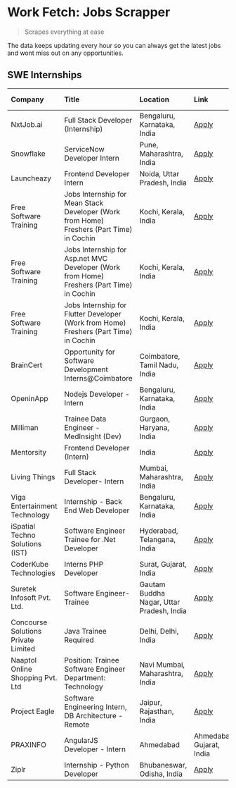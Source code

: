 # Work Fetch: Jobs Scrapper
> Scrapes everything at ease

The data keeps updating every hour so you can always get the latest jobs and wont miss out on any opportunities.

## SWE Internships
<!--START_SECTION:workfetch-->
| Company                             | Title                                                                                     | Location                                  | Link                                                                                                                                                                                                                                                                                                            | Date Posted   |
|:------------------------------------|:------------------------------------------------------------------------------------------|:------------------------------------------|:----------------------------------------------------------------------------------------------------------------------------------------------------------------------------------------------------------------------------------------------------------------------------------------------------------------|:--------------|
| NxtJob.ai                           | Full Stack Developer (Internship)                                                         | Bengaluru, Karnataka, India               | [Apply](https://in.linkedin.com/jobs/view/full-stack-developer-internship-at-nxtjob-ai-3829304067?refId=dqWm3ZCTPM0iO3E3iuLjBw%3D%3D&trackingId=IguReZhcPCpud2ZkrSNfrA%3D%3D&position=17&pageNum=0&trk=public_jobs_jserp-result_search-card)                                                                    | 2024-02-13    |
| Snowflake                           | ServiceNow Developer Intern                                                               | Pune, Maharashtra, India                  | [Apply](https://in.linkedin.com/jobs/view/servicenow-developer-intern-at-snowflake-3828959191?refId=dqWm3ZCTPM0iO3E3iuLjBw%3D%3D&trackingId=i%2B1e8tPHvYLOd2vhwLEYcw%3D%3D&position=24&pageNum=0&trk=public_jobs_jserp-result_search-card)                                                                      | 2024-02-13    |
| Launcheazy                          | Frontend Developer Intern                                                                 | Noida, Uttar Pradesh, India               | [Apply](https://in.linkedin.com/jobs/view/frontend-developer-intern-at-launcheazy-3825516433?refId=dqWm3ZCTPM0iO3E3iuLjBw%3D%3D&trackingId=h6ejgxu%2F%2FjkJnI%2B%2FyA7A0w%3D%3D&position=22&pageNum=0&trk=public_jobs_jserp-result_search-card)                                                                 | 2024-02-12    |
| Free Software Training              | Jobs Internship for Mean Stack Developer (Work from Home) Freshers (Part Time) in Cochin  | Kochi, Kerala, India                      | [Apply](https://in.linkedin.com/jobs/view/jobs-internship-for-mean-stack-developer-work-from-home-freshers-part-time-in-cochin-at-free-software-training-3826556130?refId=dqWm3ZCTPM0iO3E3iuLjBw%3D%3D&trackingId=XJZMAueMzRz1x34XOto9TQ%3D%3D&position=6&pageNum=0&trk=public_jobs_jserp-result_search-card)   | 2024-02-10    |
| Free Software Training              | Jobs Internship for Asp.net MVC Developer (Work from Home) Freshers (Part Time) in Cochin | Kochi, Kerala, India                      | [Apply](https://in.linkedin.com/jobs/view/jobs-internship-for-asp-net-mvc-developer-work-from-home-freshers-part-time-in-cochin-at-free-software-training-3826551957?refId=dqWm3ZCTPM0iO3E3iuLjBw%3D%3D&trackingId=IfkruOyM26j9yw2ZaT35Jg%3D%3D&position=10&pageNum=0&trk=public_jobs_jserp-result_search-card) | 2024-02-10    |
| Free Software Training              | Jobs Internship for Flutter Developer (Work from Home) Freshers (Part Time) in Cochin     | Kochi, Kerala, India                      | [Apply](https://in.linkedin.com/jobs/view/jobs-internship-for-flutter-developer-work-from-home-freshers-part-time-in-cochin-at-free-software-training-3826553488?refId=dqWm3ZCTPM0iO3E3iuLjBw%3D%3D&trackingId=nd%2BhFNhKLkFH%2ByHpOgYZmQ%3D%3D&position=15&pageNum=0&trk=public_jobs_jserp-result_search-card) | 2024-02-10    |
| BrainCert                           | Opportunity for Software Development Interns@Coimbatore                                   | Coimbatore, Tamil Nadu, India             | [Apply](https://in.linkedin.com/jobs/view/opportunity-for-software-development-interns%40coimbatore-at-braincert-3826095058?refId=dqWm3ZCTPM0iO3E3iuLjBw%3D%3D&trackingId=DsziAuzPklRvI68ofF0FWA%3D%3D&position=21&pageNum=0&trk=public_jobs_jserp-result_search-card)                                          | 2024-02-09    |
| OpeninApp                           | Nodejs Developer - Intern                                                                 | Bengaluru, Karnataka, India               | [Apply](https://in.linkedin.com/jobs/view/nodejs-developer-intern-at-openinapp-3822599762?refId=dqWm3ZCTPM0iO3E3iuLjBw%3D%3D&trackingId=BVbjL1Jzp3JG3BU4fNWIgg%3D%3D&position=23&pageNum=0&trk=public_jobs_jserp-result_search-card)                                                                            | 2024-02-05    |
| Milliman                            | Trainee Data Engineer - MedInsight (Dev)                                                  | Gurgaon, Haryana, India                   | [Apply](https://in.linkedin.com/jobs/view/trainee-data-engineer-medinsight-dev-at-milliman-3789275187?refId=dqWm3ZCTPM0iO3E3iuLjBw%3D%3D&trackingId=h%2BOfqvgMFjeH0cfnxFEOcg%3D%3D&position=7&pageNum=0&trk=public_jobs_jserp-result_search-card)                                                               | 2024-02-01    |
| Mentorsity                          | Frontend Developer (Intern)                                                               | India                                     | [Apply](https://in.linkedin.com/jobs/view/frontend-developer-intern-at-mentorsity-3820303627?refId=dqWm3ZCTPM0iO3E3iuLjBw%3D%3D&trackingId=UNLPnXOvSnQfWgbVCgDNAA%3D%3D&position=11&pageNum=0&trk=public_jobs_jserp-result_search-card)                                                                         | 2024-01-31    |
| Living Things                       | Full Stack Developer- Intern                                                              | Mumbai, Maharashtra, India                | [Apply](https://in.linkedin.com/jobs/view/full-stack-developer-intern-at-living-things-3814696660?refId=dqWm3ZCTPM0iO3E3iuLjBw%3D%3D&trackingId=BUM0QYX9Sp4HhDx7Fgd%2FBA%3D%3D&position=18&pageNum=0&trk=public_jobs_jserp-result_search-card)                                                                  | 2024-01-27    |
| Viga Entertainment Technology       | Internship - Back End Web Developer                                                       | Bengaluru, Karnataka, India               | [Apply](https://in.linkedin.com/jobs/view/internship-back-end-web-developer-at-viga-entertainment-technology-3817712040?refId=dqWm3ZCTPM0iO3E3iuLjBw%3D%3D&trackingId=%2FLMUCFlz0JZaKwFupG1g4g%3D%3D&position=19&pageNum=0&trk=public_jobs_jserp-result_search-card)                                            | 2024-01-17    |
| iSpatial Techno Solutions (IST)     | Software Engineer Trainee for .Net Developer                                              | Hyderabad, Telangana, India               | [Apply](https://in.linkedin.com/jobs/view/software-engineer-trainee-for-net-developer-at-ispatial-techno-solutions-ist-3826984352?refId=dqWm3ZCTPM0iO3E3iuLjBw%3D%3D&trackingId=imxqFnS1dCf0vKPRUHqLQA%3D%3D&position=25&pageNum=0&trk=public_jobs_jserp-result_search-card)                                    | 2024-01-16    |
| CoderKube Technologies              | Interns PHP Developer                                                                     | Surat, Gujarat, India                     | [Apply](https://in.linkedin.com/jobs/view/interns-php-developer-at-coderkube-technologies-3800923432?refId=dqWm3ZCTPM0iO3E3iuLjBw%3D%3D&trackingId=xABTVoKAjpmRA25dDGRMbw%3D%3D&position=2&pageNum=0&trk=public_jobs_jserp-result_search-card)                                                                  | 2024-01-09    |
| Suretek Infosoft Pvt. Ltd.          | Software Engineer-Trainee                                                                 | Gautam Buddha Nagar, Uttar Pradesh, India | [Apply](https://in.linkedin.com/jobs/view/software-engineer-trainee-at-suretek-infosoft-pvt-ltd-3800934643?refId=dqWm3ZCTPM0iO3E3iuLjBw%3D%3D&trackingId=c5c%2FD2Jk1lwUoKgcSxoF6w%3D%3D&position=3&pageNum=0&trk=public_jobs_jserp-result_search-card)                                                          | 2024-01-09    |
| Concourse Solutions Private Limited | Java Trainee Required                                                                     | Delhi, Delhi, India                       | [Apply](https://in.linkedin.com/jobs/view/java-trainee-required-at-concourse-solutions-private-limited-3800941190?refId=dqWm3ZCTPM0iO3E3iuLjBw%3D%3D&trackingId=n9MDrcgQUVEX1LiRX4Wk8Q%3D%3D&position=8&pageNum=0&trk=public_jobs_jserp-result_search-card)                                                     | 2024-01-09    |
| Naaptol Online Shopping Pvt. Ltd    | Position: Trainee Software Engineer Department: Technology                                | Navi Mumbai, Maharashtra, India           | [Apply](https://in.linkedin.com/jobs/view/position-trainee-software-engineer-department-technology-at-naaptol-online-shopping-pvt-ltd-3800921007?refId=dqWm3ZCTPM0iO3E3iuLjBw%3D%3D&trackingId=%2B228GhZaEpegtKTBnVhXIQ%3D%3D&position=9&pageNum=0&trk=public_jobs_jserp-result_search-card)                    | 2024-01-09    |
| Project Eagle                       | Software Engineering Intern, DB Architecture - Remote                                     | Jaipur, Rajasthan, India                  | [Apply](https://in.linkedin.com/jobs/view/software-engineering-intern-db-architecture-remote-at-project-eagle-3814009675?refId=dqWm3ZCTPM0iO3E3iuLjBw%3D%3D&trackingId=6bAd2J9xfrNDy3%2B26lF4ig%3D%3D&position=16&pageNum=0&trk=public_jobs_jserp-result_search-card)                                           | 2023-12-30    |
| PRAXINFO                            | AngularJS Developer - Intern | Ahmedabad                                                  | Ahmedabad, Gujarat, India                 | [Apply](https://in.linkedin.com/jobs/view/angularjs-developer-intern-ahmedabad-at-praxinfo-3656594961?refId=dqWm3ZCTPM0iO3E3iuLjBw%3D%3D&trackingId=nVcRoTknOwHb6AftqM3RrA%3D%3D&position=14&pageNum=0&trk=public_jobs_jserp-result_search-card)                                                                | 2023-06-12    |
| Ziplr                               | Internship - Python Developer                                                             | Bhubaneswar, Odisha, India                | [Apply](https://in.linkedin.com/jobs/view/internship-python-developer-at-ziplr-3645677592?refId=dqWm3ZCTPM0iO3E3iuLjBw%3D%3D&trackingId=sAUL9ZcTcqLhYz1T59Lehg%3D%3D&position=4&pageNum=0&trk=public_jobs_jserp-result_search-card)                                                                             | 2023-06-02    |
<!--END_SECTION:workfetch-->
